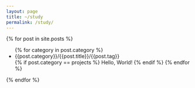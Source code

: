 ```yaml
---
layout: page
title: ~/study
permalink: /study/
---
```


{% for post in site.posts %}
    <ul>
        {% for category in post.category %}
        <li>{{post.category}}/{{post.title}}/{{post.tag}}</li>
        {% if post.category == projects %}
            Hello, World!
        {% endif %}
        {% endfor %}
    </ul>

{% endfor %}
